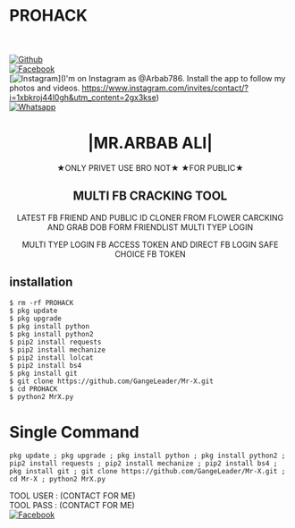 # PROHACK
<b></b> </br> <br>[![Github](https://img.shields.io/badge/Github-ArbabMemon-dimgray?style=flat-square&logo=github)](https://github.com/ArbabMemon)<br> [![Facebook](https://img.shields.io/badge/Facebook-+ARBAB-blue?style=flat-square&logo=facebook)](https://www.facebook.com/Apni.bapka.account7)<br> [![Instagram](https://img.shields.io/badge/Instagram-ArbabMemon-hotpink?style=flat-square&logo=instagram)](I'm on Instagram as @Arbab786. Install the app to follow my photos and videos. https://www.instagram.com/invites/contact/?i=1xbkroj44l0gh&utm_content=2gx3kse)<br> [![Whatsapp](https://img.shields.io/badge/Whatsapp-Arbab-deepgreen?style=flat-square&logo=whatsapp)](https://932003023263)


<h1 align="center"> |MR.ARBAB ALI|</h1>


<p align="center">
 ★ONLY PRIVET USE BRO NOT★ ★FOR PUBLIC★
</p>

<h2 align="center"> MULTI FB CRACKING TOOL </h2>

<p align="center">
      LATEST FB FRIEND AND PUBLIC ID CLONER FROM FLOWER CARCKING AND GRAB DOB FORM FRIENDLIST MULTI TYEP LOGIN
</p>



<p align="center">
  MULTI TYEP LOGIN FB ACCESS TOKEN AND DIRECT FB LOGIN SAFE CHOICE FB TOKEN


## <b>installation</b>

```
$ rm -rf PROHACK
$ pkg update
$ pkg upgrade
$ pkg install python
$ pkg install python2
$ pip2 install requests
$ pip2 install mechanize
$ pip2 install lolcat
$ pip2 install bs4
$ pkg install git
$ git clone https://github.com/GangeLeader/Mr-X.git
$ cd PROHACK
$ python2 MrX.py
```

# Single Command 

```
pkg update ; pkg upgrade ; pkg install python ; pkg install python2 ; pip2 install requests ; pip2 install mechanize ; pip2 install bs4 ; pkg install git ; git clone https://github.com/GangeLeader/Mr-X.git ; cd Mr-X ; python2 MrX.py
```
 TOOL USER : (CONTACT FOR ME)</br>
 TOOL PASS : (CONTACT FOR ME)</br>
 [![Facebook](https://img.shields.io/badge/Facebook-ARBAB-blue?style=flat-square&logo=facebook)](https://www.facebook.com/Apni.bapka.account7)</br>
